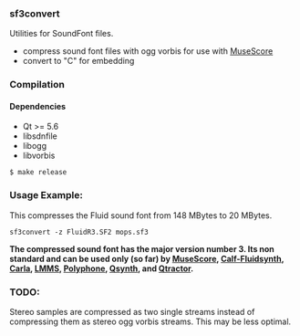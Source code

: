 ### sf3convert

Utilities for SoundFont files.

* compress sound font files with ogg vorbis for use with [MuseScore](http://musescore.org)
* convert to "C" for embedding


### Compilation

#### Dependencies

* Qt >= 5.6
* libsdnfile
* libogg
* libvorbis

```
$ make release
```

### Usage Example:

This compresses the Fluid sound font from 148 MBytes to 20 MBytes.

    sf3convert -z FluidR3.SF2 mops.sf3

**The compressed sound font has the major version number 3. Its non standard
and can be used only (so far) by [MuseScore](http://musescore.org), [Calf-Fluidsynth](http://calf-studio-gear.org/), [Carla](http://kxstudio.linuxaudio.org/Applications:Carla), [LMMS](https://lmms.io/), [Polyphone](https://www.polyphone-soundfonts.com/), [Qsynth](https://qsynth.sourceforge.io/), and [Qtractor](https://qtractor.sourceforge.io/).**


### TODO:
Stereo samples are compressed as two single streams instead of compressing
them as stereo ogg vorbis streams. This may be less optimal.
